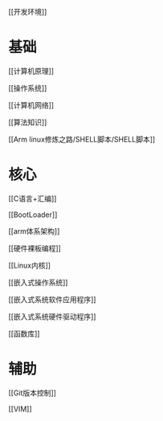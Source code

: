 [[开发环境]]

# 基础

[[计算机原理]]

[[操作系统]]

[[计算机网络]]

[[算法知识]]

[[Arm linux修炼之路/SHELL脚本/SHELL脚本]]

# 核心

[[C语言+汇编]]

[[BootLoader]]

[[arm体系架构]]

[[硬件裸板编程]]

[[Linux内核]]

[[嵌入式操作系统]]

[[嵌入式系统软件应用程序]]

[[嵌入式系统硬件驱动程序]]

[[函数库]]

  

# 辅助

[[Git版本控制]]

[[VIM]]